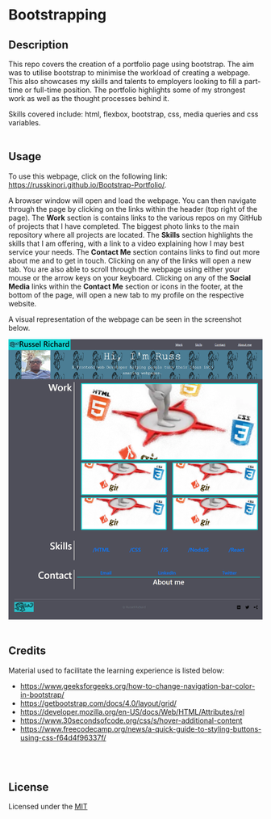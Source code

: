 # Bootstrapping

## Description
This repo covers the creation of a portfolio page using bootstrap. The aim was to utilise bootstrap to minimise the workload of creating a webpage. This also showcases my skills and talents to employers looking to fill a part-time or full-time position. The portfolio highlights some of my strongest work as well as the thought processes behind it.

Skills covered include: html, flexbox, bootstrap, css, media queries and css variables. 
<br>
<br>

## Usage
To use this webpage, click on the following link: https://russkinori.github.io/Bootstrap-Portfolio/.

A browser window will open and load the webpage. You can then navigate through the page by clicking on the links within the header (top right of the page). The **Work** section is contains links to the various repos on my GitHub of projects that I have completed. The biggest photo links to the main repository where all projects are located. The **Skills** section highlights the skills that I am offering, with a link to a video explaining how I may best service your needs. The **Contact Me** section contains links to find out more about me and to get in touch. Clicking on any of the links will open a new tab. You are also able to scroll through the webpage using either your mouse or the arrow keys on your keyboard. Clicking on any of the **Social Media** links within the **Contact Me** section or icons in the footer, at the bottom of the page, will open a new tab to my profile on the respective website.

A visual representation of the webpage can be seen in the screenshot below.

![The portfolio webpage includes a header with a navigation bar, a banner image, and cards with text and images, as well as a footer.](./Images/screensot.png)
<br>
<br>

## Credits
Material used to facilitate the learning experience is listed below: 
- https://www.geeksforgeeks.org/how-to-change-navigation-bar-color-in-bootstrap/
- https://getbootstrap.com/docs/4.0/layout/grid/
- https://developer.mozilla.org/en-US/docs/Web/HTML/Attributes/rel
- https://www.30secondsofcode.org/css/s/hover-additional-content
- https://www.freecodecamp.org/news/a-quick-guide-to-styling-buttons-using-css-f64d4f96337f/
<br>
<br>

## License
Licensed under the [MIT](./LICENSE)

